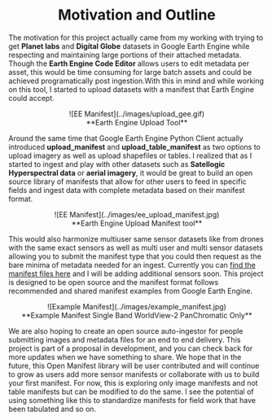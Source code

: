 # <center>**Motivation and Outline**</center>
The motivation for this project actually came from my working with trying to get **Planet labs** and **Digital Globe** datasets in Google Earth Engine while respecting and maintaining large portions of their attached metadata. Though the **Earth Engine Code Editor** allows users to edit metadata per asset, this would be time consuming for large batch assets and could be achieved programatically post ingestion.With this in mind and while working on this tool, I started to upload datasets with a manifest that Earth Engine could accept.

<center>![EE Manifest](../images/upload_gee.gif)</center>
<center>**Earth Engine Upload Tool**</center>

Around the same time that Google Earth Engine Python Client actually introduced **upload_manifest** and **upload_table_manifest** as two options to upload imagery as well as upload shapefiles or tables. I realized that as I started to ingest and play with other datasets such as **Satellogic Hyperspectral data** or **aerial imagery**, it would be great to build an open source library of manifests that allow for other users to feed in specific fields and ingest data with complete metadata based on their manifest format.

<center>![EE Manifest](../images/ee_upload_manifest.jpg)</center>
<center>**Earth Engine Upload Manifest tool**</center>

This would also harmonize multiuser same sensor datasets like from drones with the same exact sensors as well as multi user and multi sensor datasets allowing you to submit the manifest type that you could then request as the bare minima of metadata needed for an ingest. Currently you can [find the manifest files here](https://github.com/samapriya/open-manifest/tree/master/manifest%20lib) and I will be adding additional sensors soon. This project is designed to be open source and the manifest format follows recommended and shared manifest examples from Google Earth Engine.

<center>![Example Manifest](../images/example_manifest.jpg)</center>
<center>**Example Manifest Single Band WorldView-2 PanChromatic Only**</center>

We are also hoping to create an open source auto-ingestor for people submitting images and metadata files for an end to end delivery. This project is part of a proposal in development, and you can check back for more updates when we have something to share. We hope that in the future, this Open Manifest library will be user contributed and will continue to grow as users add more sensor manifests or collaborate with us to build your first manifest. For now, this is exploring only image manifests and not table manifests but can be modified to do the same. I see the potential of using something like this to standardize manifests for field work that have been tabulated and so on.
